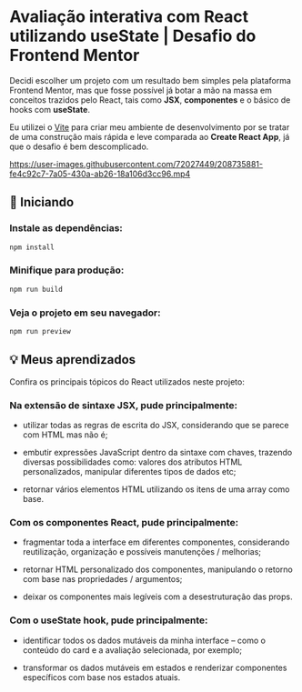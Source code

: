 # Avaliação interativa com React utilizando useState | Desafio do Frontend Mentor

Decidi escolher um projeto com um resultado bem simples pela plataforma Frontend Mentor, mas que fosse possível já botar a mão na massa em conceitos trazidos pelo React, tais como **JSX**, **componentes** e o básico de hooks com **useState**.

Eu utilizei o [Vite](https://vitejs.dev/) para criar meu ambiente de desenvolvimento por se tratar de uma construção mais rápida e leve comparada ao **Create React App**, já que o desafio é bem descomplicado.

https://user-images.githubusercontent.com/72027449/208735881-fe4c92c7-7a05-430a-ab26-18a106d3cc96.mp4

## 🚀 Iniciando

### Instale as dependências:
```bash
npm install
```

### Minifique para produção:
```bash
npm run build
```

### Veja o projeto em seu navegador:
```bash
npm run preview
```

## 💡 Meus aprendizados

Confira os principais tópicos do React utilizados neste projeto:

### Na extensão de sintaxe JSX, pude principalmente:

* utilizar todas as regras de escrita do JSX, considerando que se parece com HTML mas não é;

* embutir expressões JavaScript dentro da sintaxe com chaves, trazendo diversas possibilidades como: valores dos atributos HTML personalizados, manipular diferentes tipos de dados etc;

* retornar vários elementos HTML utilizando os itens de uma array como base.

### Com os componentes React, pude principalmente:

* fragmentar toda a interface em diferentes componentes, considerando reutilização, organização e possíveis manutenções / melhorias;

* retornar HTML personalizado dos componentes, manipulando o retorno com base nas propriedades / argumentos;

* deixar os componentes mais legíveis com a desestruturação das props.

### Com o useState hook, pude principalmente:

* identificar todos os dados mutáveis da minha interface – como o conteúdo do card e a avaliação selecionada, por exemplo;

* transformar os dados mutáveis em estados e renderizar componentes específicos com base nos estados atuais.